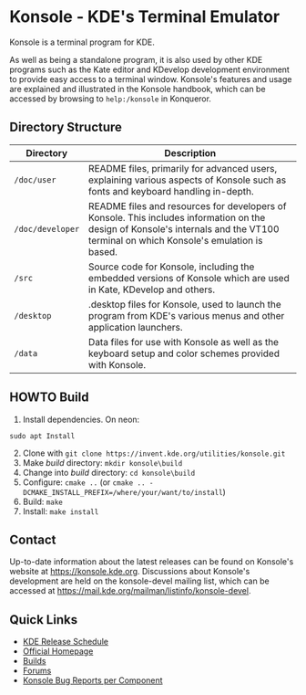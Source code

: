 # Konsole - KDE's Terminal Emulator

Konsole is a terminal program for KDE.

As well as being a standalone program, it is also used by other KDE programs
such as the Kate editor and KDevelop development environment to provide easy
access to a terminal window. Konsole's features and usage are explained and
illustrated in the Konsole handbook, which can be accessed by browsing to
`help:/konsole` in Konqueror.


## Directory Structure

| Directory          | Description                                                                                                                                                                        |
| ------------------ | ---------------------------------------------------------------------------------------------------------------------------------------------------------------------------------- |
| `/doc/user`        | README files, primarily for advanced users, explaining various aspects of Konsole such as fonts and keyboard handling in-depth.                                                    |
| `/doc/developer`   | README files and resources for developers of Konsole. This includes information on the design of Konsole's internals and the VT100 terminal on which Konsole's emulation is based. |
| `/src`             | Source code for Konsole, including the embedded versions of Konsole which are used in Kate, KDevelop and others.                                                                   |
| `/desktop`         | .desktop files for Konsole, used to launch the program from KDE's various menus and other application launchers.                                                                   |
| `/data`            | Data files for use with Konsole as well as the keyboard setup and color schemes provided with Konsole.                                                                             |


## HOWTO Build

1. Install dependencies. On neon:
```
sudo apt Install
```
2. Clone with `git clone https://invent.kde.org/utilities/konsole.git`
3. Make _build_ directory: `mkdir konsole\build`
4. Change into _build_ directory: `cd konsole\build`
5. Configure: `cmake ..` (or `cmake .. -DCMAKE_INSTALL_PREFIX=/where/your/want/to/install`)
6. Build: `make`
7. Install: `make install`

## Contact

Up-to-date information about the latest releases can be found on Konsole's
website at https://konsole.kde.org. Discussions about Konsole's development are
held on the konsole-devel mailing list, which can be accessed at
https://mail.kde.org/mailman/listinfo/konsole-devel.

## Quick Links
- [KDE Release Schedule](https://community.kde.org/Schedules)
- [Official Homepage](https://konsole.kde.org)
- [Builds](https://build.kde.org/job/Applications/job/konsole)
- [Forums](http://forum.kde.org/viewforum.php?f=227)
- [Konsole Bug Reports per Component](https://bugs.kde.org/describecomponents.cgi?product=konsole)

